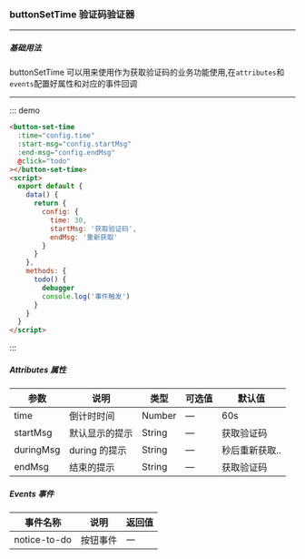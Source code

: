 ### buttonSetTime 验证码验证器

---

##### 基础用法

buttonSetTime 可以用来使用作为获取验证码的业务功能使用,在`attributes`和 `events`配置好属性和对应的事件回调

---

::: demo

```html
<button-set-time
  :time="config.time"
  :start-msg="config.startMsg"
  :end-msg="config.endMsg"
  @click="todo"
></button-set-time>
<script>
  export default {
    data() {
      return {
        config: {
          time: 30,
          startMsg: '获取验证码',
          endMsg: '重新获取'
        }
      }
    },
    methods: {
      todo() {
        debugger
        console.log('事件触发')
      }
    }
  }
</script>
```

:::

##### Attributes 属性

| 参数      | 说明           | 类型   | 可选值 | 默认值         |
| --------- | -------------- | ------ | ------ | -------------- |
| time      | 倒计时时间     | Number | —      | 60s            |
| startMsg  | 默认显示的提示 | String | —      | 获取验证码     |
| duringMsg | during 的提示  | String | —      | 秒后重新获取.. |
| endMsg    | 结束的提示     | String | —      | 获取验证码     |

##### Events 事件

| 事件名称     | 说明     | 返回值 |
| ------------ | -------- | ------ |
| notice-to-do | 按钮事件 | 一     |

<script>
export default {
  data() {
    return {
      config: {
        time: 30,
        startMsg: '获取验证码',
        endMsg: '重新获取'
      }
    }
  },
  methods: {
    todo() {
       debugger
      console.log('事件触发')
    }
  }
}
</script>
